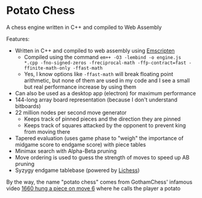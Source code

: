 # Potato Chess

A chess engine written in C++ and compiled to Web Assembly

Features:
 * Written in C++ and compiled to web assembly using [Emscripten](https://github.com/emscripten-core/emscripten)
   * Compiled using the command `em++ -O3 -lembind -o engine.js *.cpp -fno-signed-zeros -freciprocal-math -ffp-contract=fast -ffinite-math-only -ffast-math`
   * Yes, I know options like `-ffast-math` will break floating point arithmetic, but none of them are used in my code and I see a small but real performance increase by using them
 * Can also be used as a desktop app (electron) for maximum performance
 * 144-long array board representation (because I don't understand bitboards)
 * 22 million nodes per second move generator
   * Keeps track of pinned pieces and the direction they are pinned
   * Keeps track of squares attacked by the opponent to prevent king from moving there
 * Tapered evaluation (uses game phase to "weigh" the importance of midgame score to endgame score) with piece tables
 * Minimax search with Alpha-Beta pruning
 * Move ordering is used to guess the strength of moves to speed up AB pruning
 * Syzygy endgame tablebase (powered by [Lichess](https://github.com/lichess-org/lila-tablebase))

By the way, the name "potato chess" comes from GothamChess' infamous video [1660 hung a piece on move 6](https://www.youtube.com/watch?v=7MRNWxCuIrI) where he calls the player a potato